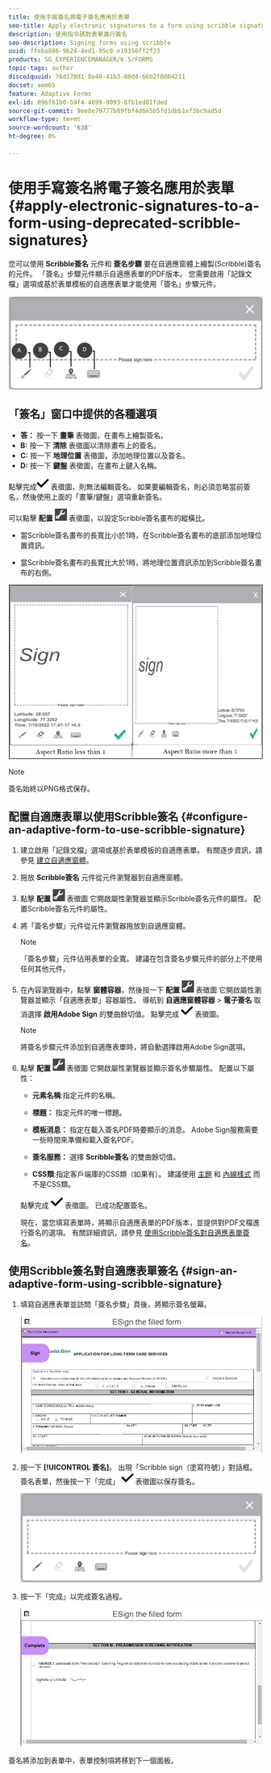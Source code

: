```yaml
---
title: 使用手寫簽名將電子簽名應用於表單
seo-title: Apply electronic signatures to a form using scribble signatures
description: 使用指令碼對表單進行簽名
seo-description: Signing forms using scribble
uuid: ffeba886-9b24-4ed1-95c0-e19356ff2f23
products: SG_EXPERIENCEMANAGER/6.5/FORMS
topic-tags: author
discoiquuid: 76d178d1-8e40-41b3-80d4-66b2f8d04211
docset: aem65
feature: Adaptive Forms
exl-id: 096f61b0-59f4-4699-9093-8fb1ed81fded
source-git-commit: 9ee8e79777b89fbf4d6e5b5fd1dbb1ef3bc9ad5d
workflow-type: tm+mt
source-wordcount: '638'
ht-degree: 0%

---
```


# 使用手寫簽名將電子簽名應用於表單{#apply-electronic-signatures-to-a-form-using-deprecated-scribble-signatures}

您可以使用 **Scribble簽名** 元件和 **簽名步驟** 要在自適應窗體上繪製(Scribble)簽名的元件。 「簽名」步驟元件顯示自適應表單的PDF版本。 您需要啟用「記錄文檔」選項或基於表單模板的自適應表單才能使用「簽名」步驟元件。

![「Scribble符號」對話框](/help/forms/using/assets/scribble-signature.png)

## 「簽名」窗口中提供的各種選項

* **答：** 按一下 **畫筆** 表徵圖，在畫布上繪製簽名。
* **B:** 按一下 **清除** 表徵圖以清除畫布上的簽名。
* **C:** 按一下 **地理位置** 表徵圖，添加地理位置以及簽名。
* **D:** 按一下 **鍵盤** 表徵圖，在畫布上鍵入名稱。

點擊完成![aem_6_3_forms_save](assets/aem_6_3_forms_save.png) 表徵圖，則無法編輯簽名。 如果要編輯簽名，則必須忽略當前簽名，然後使用上面的「畫筆/鍵盤」選項重新簽名。

可以點擊 **配置** ![配置](assets/configure.png) 表徵圖，以設定Scribble簽名畫布的縱橫比。
* 當Scribble簽名畫布的長寬比小於1時，在Scribble簽名畫布的底部添加地理位置資訊。

* 當Scribble簽名畫布的長寬比大於1時，將地理位置資訊添加到Scribble簽名畫布的右側。

![粗略簽名](/help/forms/using/assets/scribble-signature-aspectratio.PNG)


>[!NOTE]
>
>簽名始終以PNG格式保存。

## 配置自適應表單以使用Scribble簽名 {#configure-an-adaptive-form-to-use-scribble-signature}

1. 建立啟用「記錄文檔」選項或基於表單模板的自適應表單。 有關逐步資訊，請參見 [建立自適應窗體](../../forms/using/creating-adaptive-form.md)。
1. 拖放 **Scribble簽名** 元件從元件瀏覽器到自適應窗體。
1. 點擊 **配置** ![配置](assets/configure.png) 表徵圖 它開啟屬性瀏覽器並顯示Scribble簽名元件的屬性。 配置Scribble簽名元件的屬性。
1. 將「簽名步驟」元件從元件瀏覽器拖放到自適應窗體。

   >[!NOTE]
   >
   >「簽名步驟」元件佔用表單的全寬。 建議在包含簽名步驟元件的部分上不使用任何其他元件。

1. 在內容瀏覽器中，點擊 **窗體容器**，然後按一下 **配置** ![](/help/forms/using/assets/configure.png) 表徵圖 它開啟屬性瀏覽器並顯示「自適應表單」容器屬性。 導航到 **自適應窗體容器** > **電子簽名** 取消選擇 **啟用Adobe Sign** 的雙曲餘切值。 點擊完成 ![aem_6_3_forms_save](assets/aem_6_3_forms_save.png) 表徵圖。

   >[!NOTE]
   >
   >將簽名步驟元件添加到自適應表單時，將自動選擇啟用Adobe Sign選項。

1. 點擊 **配置** ![配置](assets/configure.png) 表徵圖 它開啟屬性瀏覽器並顯示簽名步驟屬性。 配置以下屬性：

   * **元素名稱**:指定元件的名稱。

   * **標題：** 指定元件的唯一標題。
   * **模板消息：** 指定在載入簽名PDF時要顯示的消息。 Adobe Sign服務需要一些時間來準備和載入簽名PDF。
   * **簽名服務：** 選擇 **Scribble簽名** 的雙曲餘切值。

   * **CSS類**:指定客戶端庫的CSS類（如果有）。 建議使用 [主題](../../forms/using/themes.md) 和 [內線樣式](../../forms/using/inline-style-adaptive-forms.md) 而不是CSS類。

   點擊完成 ![aem_6_3_forms_save](assets/aem_6_3_forms_save.png) 表徵圖。 已成功配置簽名。

   現在，當您填寫表單時，將顯示自適應表單的PDF版本，並提供對PDF文檔進行簽名的選項。 有關詳細資訊，請參見 [使用Scribble簽名對自適應表單簽名](../../forms/using/signing-forms-using-scribble.md#sign-an-adaptive-form-using-scribble-signature)。

## 使用Scribble簽名對自適應表單簽名 {#sign-an-adaptive-form-using-scribble-signature}

1. 填寫自適應表單並訪問「簽名步驟」頁後，將顯示簽名螢幕。

   ![「Scribble符號」對話框](/help/forms/using/assets/esignscribblesign.jpg)

1. 按一下 **[!UICONTROL 簽名]**。 出現「Scribble sign（塗寫符號）」對話框。 簽名表單，然後按一下「完成」 ![aem_6_3_forms_save](assets/aem_6_3_forms_save.png) 表徵圖以保存簽名。

   ![「Scribble符號」對話框](/help/forms/using/assets/scribblewidget.png)

1. 按一下「完成」以完成簽名過程。

   ![完成簽名過程](/help/forms/using/assets/scribblecomplete.jpg)

簽名將添加到表單中，表單控制項將移到下一個面板。
